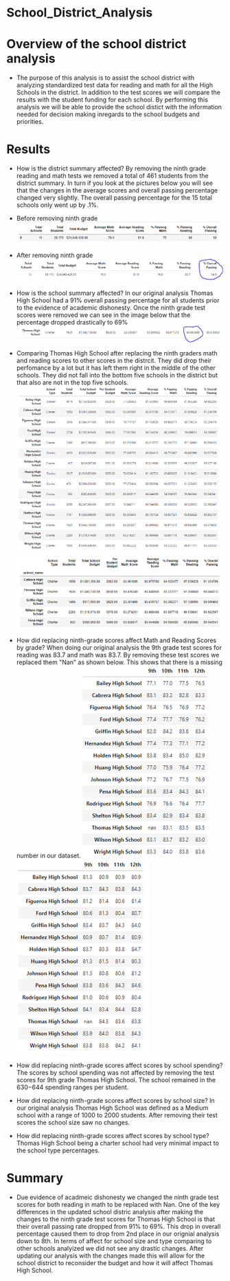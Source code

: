 # School_District_Analysis


# Overview of the school district analysis
- The purpose of this analysis is to assist the school district with analyzing standardized test data for reading and math for all the High Schools in the district. In addition to the test scores we will compare the results with the student funding for each school. By performing this analysis we will be able to provide the school distict with the information needed for decision making inregards to the school budgets and priorities. 

# Results
* How is the district summary affected? By removing the ninth grade reading and math tests we removed a total of 461 students from the district summary. In turn if you look at the pictures below you will see that the changes in the average scores and overall passing percentage changed very slightly. The overall passing percentage for the 15 total schools only went up by .1%. 

- Before removing ninth grade
![](Resources/before_removing_ninth.PNG)

- After removing ninth grade
![](Resources/after_removing_ninth.PNG)

* How is the school summary affected? In our original analysis Thomas High School had a 91% overall passing percentage for all students prior to the evidence of academic dishonesty. Once the ninth grade test scores were removed we can see in the image below that the percentage dropped drastically to 69%
![](Resources/ths_school_summary.PNG)

* Comparing Thomas High School after replacing the ninth graders math and reading scores to other scores in the distrcit. They did drop their perfomance by a lot but it has left them right in the middle of the other schools. They did not fall into the bottom five schools in the district but that also are not in the top five schools. 
![](Resources/school_summary.PNG)
![](Resources/top_schools_prior.PNG)

* How did replacing ninth-grade scores affect Math and Reading Scores by grade? When doing our original analysis the 9th grade test scores for reading was 83.7 and math was 83.7. By removing these test scores we replaced them  "Nan" as shown below. This shows that there is a missing number in our dataset. 
![](Resources/math_by_grade.PNG)
![](Resources/reading_by_grade.PNG)


* How did replacing ninth-grade scores affect scores by school spending? The scores by school spending was not affected by removing the test scores for 9th grade Thomas High School. The school remained in the $630-$644 spending ranges per student. 

* How did replacing ninth-grade scores affect scores by school size? In our original analysis Thomas High School was defined as a Medium school with a range of 1000 to 2000 students. After removing their test scores the school size saw no changes. 

* How did replacing ninth-grade scores affect scores by school type? Thomas High School being a charter school had very minimal impact to the school type percentages.

# Summary
* Due evidence of acadmeic dishonesty we changed the ninth grade test scores for both reading in math to be replaced with Nan. One of the key differences in the updated school distric analysis after making the changes to the ninth grade test scores for Thomas High School is that their overall passing rate dropped from 91% to 69%. This drop in overall percentage caused them to drop from 2nd place in our orignial analysis down to 8th. In terms of affect for school size and type comparing to other schools analyized we did not see any drastic changes. After updating our analysis with the changes made this will allow for the school district to reconsider the budget and how it will affect Thomas High School. 

